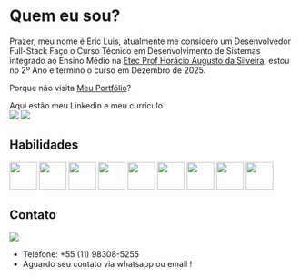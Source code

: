 <h1>Quem eu sou?</h1>

Prazer, meu nome é Eric Luis, atualmente me considero um Desenvolvedor Full-Stack Faço o Curso Técnico em Desenvolvimento de Sistemas integrado ao Ensino Médio na [Etec Prof Horácio Augusto da Silveira](https://etechoracio.com.br), estou no 2º Ano e termino o curso em Dezembro de 2025.

Porque não visita <a href="https://eric-luis.netlify.app/">Meu Portfólio</a>?

Aqui estão meu Linkedin e meu currículo. <br>
[<img src="https://img.shields.io/badge/linkedin-blue?style=for-the-badge&logo=linkedin" />](www.linkedin.com/in/ericmaurici0)
[<img src="https://img.shields.io/badge/curriculum-black?style=for-the-badge&logo=adobeacrobatreader" />](https://drive.google.com/file/d/1VyYzAlm1i8H6AtbSx03Iqh8iQjgWJ_Ap/view?usp=sharing)

<h2>Habilidades</h2>
<div>        
    <img src="https://cdn.jsdelivr.net/gh/devicons/devicon/icons/javascript/javascript-original.svg" width="48px"/>
    <img src="https://cdn.jsdelivr.net/gh/devicons/devicon/icons/nodejs/nodejs-original.svg" width="48px"/>
    <img src="https://cdn.jsdelivr.net/gh/devicons/devicon/icons/mysql/mysql-original-wordmark.svg" width="48px"/>
    <img src="https://cdn.jsdelivr.net/gh/devicons/devicon/icons/figma/figma-original.svg" width="48px"/>
    <img src="https://cdn.jsdelivr.net/gh/devicons/devicon/icons/git/git-original-wordmark.svg" width="48px"/>  
    <img src="https://cdn.jsdelivr.net/gh/devicons/devicon/icons/bash/bash-original.svg" width="48px"/>     
    <img src="https://www.freepnglogos.com/uploads/linux-png/image-linux-logo-logopedia-fandom-powered-wikia-11.png" width="48px">
    <img src="https://th.bing.com/th/id/R.e31fbbd5061f9e04caec610b65076bb1?rik=CnE1xETHeyB7pg&pid=ImgRaw&r=0" width="48px">
    <img src="https://ww1.freelogovectors.net/wp-content/uploads/2022/10/bootstrap-logo-freelogovectors.net_.png?lossy=1&ssl=1" width="48px">
</div>          

## Contato
[<img src="https://img.shields.io/badge/email-white?style=for-the-badge&logo=gmail" />](mailto:ericluismauricio@gmail.com)
- Telefone: +55 (11) 98308-5255
- Aguardo seu contato via whatsapp ou email !
